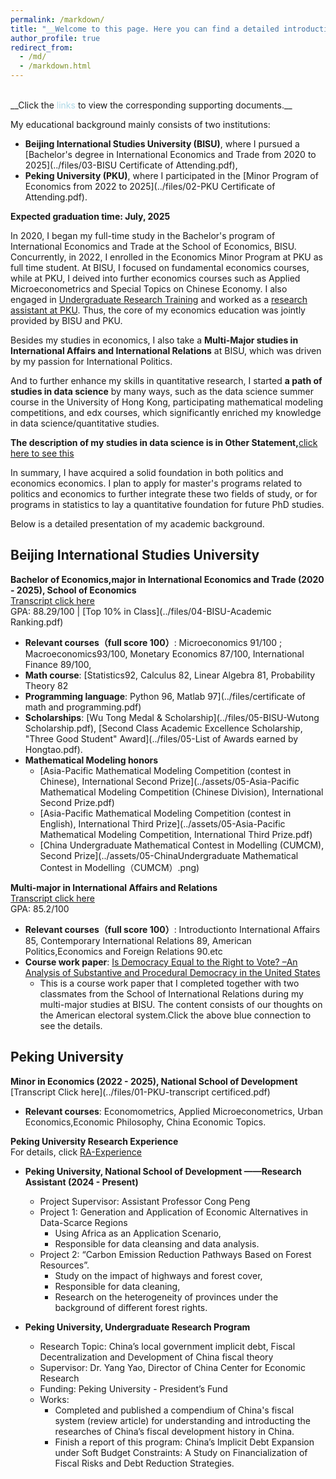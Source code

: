 ```yaml
---
permalink: /markdown/
title: "__Welcome to this page. Here you can find a detailed introduction of my academic background__. "
author_profile: true
redirect_from: 
  - /md/
  - /markdown.html
---
```


<br/>
__Click the <font color=lightblue>links</font> to view the corresponding supporting documents.__

My educational background mainly consists of two institutions: 
 - __Beijing International Studies University (BISU)__, where I pursued a [Bachelor's degree in International Economics and Trade from 2020 to 2025](../files/03-BISU Certificate of Attending.pdf),
 - __Peking University (PKU)__, where I participated in the [Minor Program of Economics from 2022 to 2025](../files/02-PKU Certificate of Attending.pdf). 

__Expected graduation time: July, 2025__

In 2020, I began my full-time study in the Bachelor's program of International Economics and Trade at the School of Economics, BISU. Concurrently, in 2022, I enrolled in the Economics Minor Program at PKU as full time student. At BISU, I focused on fundamental economics courses, while at PKU, I deived into further economics courses such as Applied Microeconometrics and Special Topics on Chinese Economy. I also engaged in [Undergraduate Research Training](https://hongtao021022.github.io/talks/PKU_Undergraduate_Research) and worked as a [research assistant at PKU](https://hongtao021022.github.io/talks/PKU_Urban_Research). Thus, the core of my economics education was jointly provided by BISU and PKU.

Besides my studies in economics, I also take a __Multi-Major studies in International Affairs and International Relations__ at BISU, which was driven by my passion for International Politics. 

And to further enhance my skills in quantitative research, I started __a path of studies in data science__ by many ways, such as the data science summer course in the University of Hong Kong, participating mathematical modeling competitions, and edx courses, which significantly enriched my knowledge in data science/quantitative studies.

__The description of my studies in data science is in Other Statement,__[click here to see this](https://hongtao021022.github.io/teaching/Personal%20statement%20in%20data%20science%20studies)

In summary, I have acquired a solid foundation in both politics and economics economics. I plan to apply for master's programs related to politics and economics to further integrate these two fields of study, or for programs in statistics to lay a quantitative foundation for future PhD studies.

Below is a detailed presentation of my academic background.

## Beijing International Studies University
  **Bachelor of Economics,major in International Economics and Trade (2020 - 2025),  School of Economics**  
  [Transcript click here](../files/01-Transcript_BISU.pdf)
  <br/>GPA: 88.29/100 | [Top 10% in Class](../files/04-BISU-Academic Ranking.pdf)
  - __Relevant courses（full score 100）__: Microeconomics 91/100 ; Macroeconomics93/100, Monetary Economics 87/100, International Finance 89/100,   
  - __Math course__: [Statistics92, Calculus 82, Linear Algebra 81, Probability Theory 82 
  - __Programming language__: Python 96, Matlab 97](../files/certificate of math and programming.pdf)
  - __Scholarships__: [Wu Tong Medal & Scholarship](../files/05-BISU-Wutong Scholarship.pdf), [Second Class Academic Excellence Scholarship, "Three Good Student" Award](../files/05-List of Awards earned by Hongtao.pdf).
  - __Mathematical Modeling honors__ 
    - [Asia-Pacific Mathematical Modeling Competition (contest in Chinese), International Second Prize](../assets/05-Asia-Pacific Mathematical Modeling Competition (Chinese Division), International Second Prize.pdf)
    - [Asia-Pacific Mathematical Modeling Competition (contest in English), International Third Prize](../assets/05-Asia-Pacific Mathematical Modeling Competition, International Third Prize.pdf)
    - [China Undergraduate Mathematical Contest in Modelling (CUMCM),<br/> Second Prize](../assets/05-ChinaUndergraduate Mathematical Contest in Modelling（CUMCM）.png)

**Multi-major in International Affairs and Relations**  
  [Transcript click here](../files/04-BISU-Multi-major-transcript.pdf)
  <br/>GPA: 85.2/100 
  - __Relevant courses（full score 100）__: Introductionto International Affairs 85, Contemporary International Relations 89, American Politics,Economics and Foreign Relations 90.etc
  - __Course work paper__: 
[Is Democracy Equal to the Right to Vote? –An Analysis of Substantive and Procedural Democracy in the United States](https://hongtao021022.github.io/publication/Is%20Democracy%20Equal%20to%20the%20Right%20to%20Vote) 
    - This is a course work paper that I completed together with two classmates from the School of International Relations during my multi-major studies at BISU. The content consists of our thoughts on the American electoral system.Click the above blue connection to see the details.


## Peking University
  **Minor in Economics (2022 - 2025), National School of Development**<br/>[Transcript Click here](../files/01-PKU-transcript certificed.pdf)
  - __Relevant courses__: Economometrics, Applied Microeconometrics, Urban Economics,Economic Philosophy, China Economic Topics.  

  **Peking University Research Experience**
<br/>For details, click [RA-Experience](https://hongtao021022.github.io/talks/)

- __Peking University, National School of Development ——Research Assistant (2024 - Present)__  
  - Project Supervisor: Assistant Professor Cong Peng
  - Project 1: Generation and Application of Economic Alternatives in Data-Scarce Regions
     - Using Africa as an Application Scenario,
     - Responsible for data cleansing and data analysis.
  - Project 2: “Carbon Emission Reduction Pathways Based on Forest Resources”.
     - Study on the impact of highways and forest cover,
     - Responsible for data cleaning,
     - Research on the heterogeneity of provinces under the background of different forest rights.

- __Peking University, Undergraduate Research Program__  
  - Research Topic: China’s local government implicit debt, Fiscal Decentralization and Development of China fiscal theory
  - Supervisor: Dr. Yang Yao, Director of China Center for Economic Research
  - Funding: Peking University - President’s Fund
  - Works:
     - Completed and published a compendium of China's fiscal system (review article) for understanding and introducting the researches of China’s fiscal development history in China.
     - Finish a report of this program: China’s Implicit Debt Expansion under Soft Budget Constraints: A Study on Financialization of Fiscal Risks and Debt Reduction Strategies.

